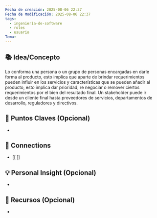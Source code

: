 ```yaml
---
Fecha de creación: 2025-08-06 22:37
Fecha de Modificación: 2025-08-06 22:37
tags:
  - ingeniería-de-software
  - roles
  - usuario
Tema:
---
```



## 📚 Idea/Concepto 

Lo conforma una persona o un grupo de personas encargadas en darle forma al producto, esto implica que aparte de brindar requerimientos pueden influir en los servicios y características que se pueden añadir al producto, esto implica dar prioridad, re negociar o remover ciertos requerimientos por el bien del resultado final. Un stakeholder puede ir desde un cliente final hasta proveedores de servicios, departamentos de desarrollo, reguladores y directivos.
## 📌 Puntos Claves (Opcional)
- 

## 🔗 Connections
- [[ ]]

## 💡 Personal Insight (Opcional)
- 
## 🧾 Recursos (Opcional)
- 